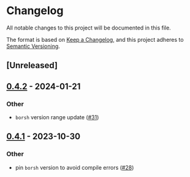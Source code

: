 # Changelog
All notable changes to this project will be documented in this file.

The format is based on [Keep a Changelog](https://keepachangelog.com/en/1.0.0/),
and this project adheres to [Semantic Versioning](https://semver.org/spec/v2.0.0.html).

## [Unreleased]

## [0.4.2](https://github.com/unc/unc-abi-rs/compare/unc-abi-v0.4.1...unc-abi-v0.4.2) - 2024-01-21

### Other
- `borsh` version range update ([#31](https://github.com/unc/unc-abi-rs/pull/31))

## [0.4.1](https://github.com/unc/unc-abi-rs/compare/unc-abi-v0.4.0...unc-abi-v0.4.1) - 2023-10-30

### Other
- pin `borsh` version to avoid compile errors ([#28](https://github.com/unc/unc-abi-rs/pull/28))
